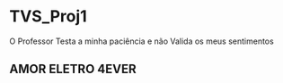 # TVS_Proj1
O Professor Testa a minha paciência e não Valida os meus sentimentos

## AMOR ELETRO 4EVER